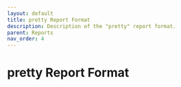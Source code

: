 ```yaml
---
layout: default
title: pretty Report Format
description: Description of the "pretty" report format.
parent: Reports
nav_order: 4
---
```


# pretty Report Format